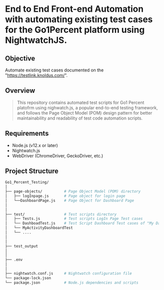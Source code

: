 # End to End Front-end Automation with automating existing test cases for the Go1Percent platform using NightwatchJS.


## Objective
Automate existing test cases documented on the "https://testlink.knoldus.com/".


## Overview

>This repository contains automated test scripts for Go1 Percent platofrm using nighwatch.js,
>a popular end-to-end testing framework, and follows the Page Object Model (POM) design
>pattern for better maintainability and readability of test code automation scripts.



## Requirements

- Node.js (v12.x or later)
- Nightwatch.js
- WebDriver (ChromeDriver, GeckoDriver, etc.)

## Project Structure

```sh
Go1_Percent_Testing/
│
├── page-objects/          # Page Object Model (POM) directory
│   ├── logInpage.js       # Page object for login page
│   └──DashboardPage.js    # Page Object for Dashboard Page
│
│
├── test/                  # Test scripts directory
│   ├── Tests.js           # Test scripts LogIn Page Test cases
│   └── DashboadTest.js    # Test Script Dashboard Test cases of "My Dashboard"
│   └── MyActivityDashboardTest
│   └── ....
│
│
├── test_output
│
│
├── .env
│
│
├── nightwatch.conf.js     # Nightwatch configuration file
└── package-lock.json          
└── package.json           # Node.js dependencies and scripts




